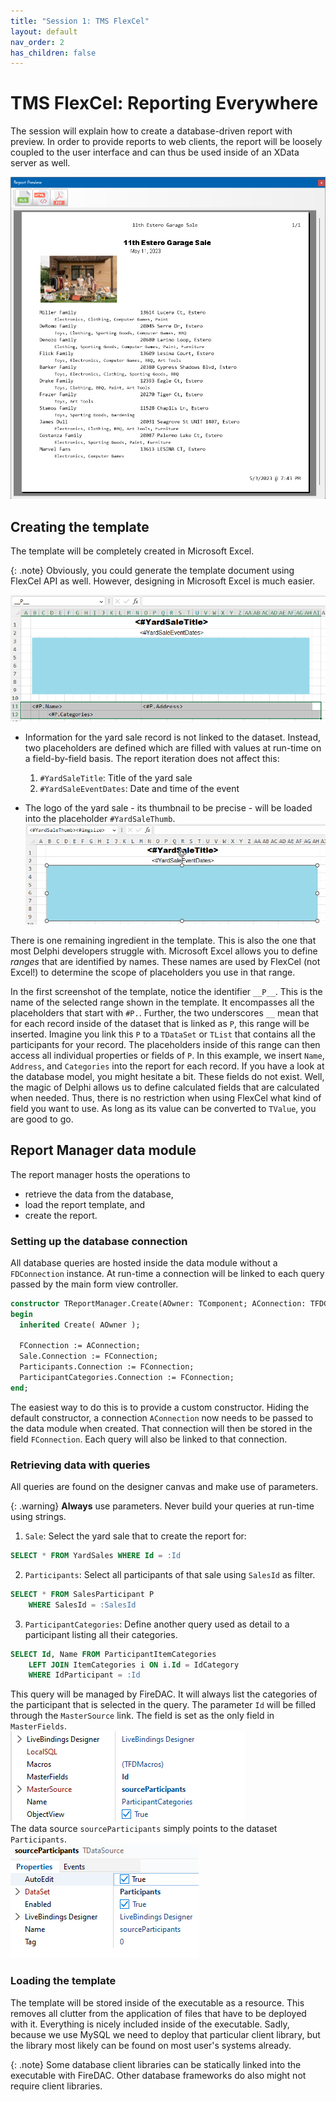 ```yaml
---
title: "Session 1: TMS FlexCel"
layout: default
nav_order: 2
has_children: false
---
```


# TMS FlexCel: Reporting Everywhere

The session will explain how to create a database-driven report with preview. In order to provide reports to web clients, the report will be loosely coupled to the user interface and can thus be used inside of an XData server as well.

![](images/01/preview.png)

## Creating the template

The template will be completely created in Microsoft Excel. 

{: .note}
Obviously, you could generate the template document using FlexCel API as well. However, designing in Microsoft Excel is much easier.

![](images/01/template.png)

- Information for the yard sale record is not linked to the dataset. Instead, two placeholders are defined which are filled with values at run-time on a field-by-field basis. The report iteration does not affect this:
  1. `#YardSaleTitle`: Title of the yard sale
  1. `#YardSaleEventDates`: Date and time of the event

- The logo of the yard sale - its thumbnail to be precise - will be loaded into the placeholder `#YardSaleThumb`.\
![](images/01/templateimg.png)

There is one remaining ingredient in the template. This is also the one that most Delphi developers struggle with. Microsoft Excel allows you to define *ranges* that are identified by names. These names are used by FlexCel (not Excel!) to determine the scope of placeholders you use in that range.

In the first screenshot of the template, notice the identifier `__P__`. This is the name of the selected range shown in the template. It encompasses all the placeholders that start with `#P.`. Further, the two underscores `__` mean that for each record inside of the dataset that is linked as `P`, this range will be inserted. Imagine you link this `P` to a `TDataSet` or `TList` that contains all the participants for your record. The placeholders inside of this range can then access all individual properties or fields of `P`. In this example, we insert `Name`, `Address`, and `Categories` into the report for each record. If you have a look at the database model, you might hesitate a bit. These fields do not exist. Well, the magic of Delphi allows us to define calculated fields that are calculated when needed. Thus, there is no restriction when using FlexCel what kind of field you want to use. As long as its value can be converted to `TValue`, you are good to go.

## Report Manager data module

The report manager hosts the operations to 
- retrieve the data from the database,
- load the report template, and
- create the report.

### Setting up the database connection

All database queries are hosted inside the data module without a `FDConnection` instance. At run-time a connection will be linked to each query passed by the main form view controller.

```pascal
constructor TReportManager.Create(AOwner: TComponent; AConnection: TFDConnection);
begin
  inherited Create( AOwner );

  FConnection := AConnection;
  Sale.Connection := FConnection;
  Participants.Connection := FConnection;
  ParticipantCategories.Connection := FConnection;
end;
```
The easiest way to do this is to provide a custom constructor. Hiding the default constructor, a connection `AConnection` now needs to be passed to the data module when created. That connection will then be stored in the field `FConnection`. Each query will also be linked to that connection.

### Retrieving data with queries

All queries are found on the designer canvas and make use of parameters. 

{: .warning}
**Always** use parameters. Never build your queries at run-time using strings.

1. `Sale`: Select the yard sale that to create the report for:
```sql
SELECT * FROM YardSales WHERE Id = :Id
```
2. `Participants`: Select all participants of that sale using `SalesId` as filter. 
```sql
SELECT * FROM SalesParticipant P  
    WHERE SalesId = :SalesId
```
3. `ParticipantCategories`: Define another query used as detail to a participant listing all their categories.
```sql
SELECT Id, Name FROM ParticipantItemCategories
    LEFT JOIN ItemCategories i ON i.Id = IdCategory
    WHERE IdParticipant = :Id 
```
This query will be managed by FireDAC. It will always list the categories of the participant that is selected in the query. The parameter `Id` will be filled through the `MasterSource` link.  The field is set as the only field in `MasterFields`.\
![](images/01/participantcategories.png)\
The data source `sourceParticipants` simply points to the dataset `Participants`.\
![](images/01/sourceparticipants.png)

### Loading the template

The template will be stored inside of the executable as a resource. This removes all clutter from the application of files that have to be deployed with it. Everything is nicely included inside of the executable. Sadly, because we use MySQL we need to deploy that particular client library, but the library most likely can be found on most user's systems already. 

{: .note}
Some database client libraries can be statically linked into the executable with FireDAC. Other database frameworks do also might not require client libraries.





